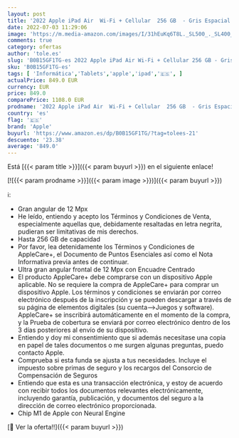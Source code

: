 ```yaml
---
layout: post
title: '2022 Apple iPad Air  Wi-Fi + Cellular  256 GB  - Gris Espacial  5.ª generación  con AppleCare+'
date: 2022-07-03 11:29:06
image: 'https://m.media-amazon.com/images/I/31hEuKq6T8L._SL500_._SL400_.jpg'
comments: true
category: ofertas
author: 'tole.es'
slug: 'B0B15GF1TG-es 2022 Apple iPad Air Wi-Fi + Cellular 256 GB - Gris...'
sku: 'B0B15GF1TG-es'
tags: [ 'Informática','Tablets','apple','ipad','🇪🇸', ]
actualPrice: 849.0 EUR
currency: EUR
price: 849.0
comparePrice: 1108.0 EUR
prodname: '2022 Apple iPad Air  Wi-Fi + Cellular  256 GB  - Gris Espacial  5.ª generación  con AppleCare+'
country: 'es'
flag: '🇪🇸'
brand: 'Apple'
buyurl: 'https://www.amazon.es/dp/B0B15GF1TG/?tag=tolees-21'
descuento: '23.38'
average: '849.0'
---
```


Está [{{< param title >}}]({{< param buyurl >}}) en el siguiente enlace!

[![{{< param prodname >}}]({{< param image >}})]({{< param buyurl >}})

ℹ️:

- Gran angular de 12 Mpx
- He leído, entiendo y acepto los Términos y Condiciones de Venta, especialmente aquellas que, debidamente resaltadas en letra negrita, pudieran ser limitativas de mis derechos.
- Hasta 256 GB de capacidad
- Por favor, lea detenidamente los Términos y Condiciones de AppleCare+, el Documento de Puntos Esenciales así como el Nota Informativa previa antes de continuar.
- Ultra gran angular frontal de 12 Mpx con Encuadre Centrado
- El producto AppleCare+ debe comprarse con un dispositivo Apple aplicable. No se requiere la compra de AppleCare+ para comprar un dispositivo Apple. Los términos y condiciones se enviarán por correo electrónico después de la inscripción y se pueden descargar a través de su página de elementos digitales (su cuenta-->Juegos y software). AppleCare+ se inscribirá automáticamente en el momento de la compra, y la Prueba de cobertura se enviará por correo electrónico dentro de los 3 días posteriores al envío de su dispositivo.
- Entiendo y doy mi consentimiento que si además necesitase una copia en papel de tales documentos o me surgen algunas preguntas, puedo contacto Apple.
- Comprueba si esta funda se ajusta a tus necesidades. Incluye el impuesto sobre primas de seguro y los recargos del Consorcio de Compensación de Seguros
- Entiendo que esta es una transacción electrónica, y estoy de acuerdo con recibir todos los documentos relevantes electrónicamente, incluyendo garantía, publicación, y documentos del seguro a la dirección de correo electrónico proporcionada.
- Chip M1 de Apple con Neural Engine

[🛒 Ver la oferta!!]({{< param buyurl >}})
